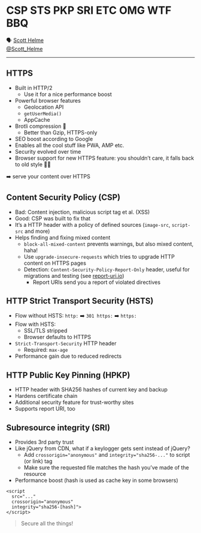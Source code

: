 # CSP STS PKP SRI ETC OMG WTF BBQ

🗣 [Scott Helme](https://scotthelme.co.uk/)  
[@Scott_Helme](https://twitter.com/Scott_Helme)

---

## HTTPS

- Built in HTTP/2
  - Use it for a nice performance boost
- Powerful browser features
  - Geolocation API
  - `getUserMedia()`
  - AppCache
- Brotli compression 🍞
  - Better than Gzip, HTTPS-only
- SEO boost according to Google
- Enables all the cool stuff like PWA, AMP etc.
- Security evolved over time
- Browser support for new HTTPS feature: you shouldn’t care, it falls back to old style 👍🏼

➡️ serve your content over HTTPS

## Content Security Policy (CSP)

- Bad: Content injection, malicious script tag et al. (XSS)
- Good: CSP was built to fix that
- It’s a HTTP header with a policy of defined sources (`image-src`, `script-src` and more)
- Helps finding and fixing mixed content
  - `block-all-mixed-content` prevents warnings, but also mixed content, haha!
  - Use `upgrade-insecure-requests` which tries to upgrade HTTP content on HTTPS pages
  - Detection: `Content-Security-Policy-Report-Only` header, useful for migrations and testing (see [report-uri.io](https://report-uri.io/))
    - Report URIs send you a report of violated directives

## HTTP Strict Transport Security (HSTS)

- Flow without HSTS: `http:` ➡️ `301 https:` ➡️ `https:`
- Flow with HSTS:
  - SSL/TLS stripped
  - Browser defaults to HTTPS
- `Strict-Transport-Security` HTTP header
  - Required: `max-age`
- Performance gain due to reduced redirects

## HTTP Public Key Pinning (HPKP)

- HTTP header with SHA256 hashes of current key and backup
- Hardens certificate chain
- Additional security feature for trust-worthy sites
- Supports report URI, too

## Subresource integrity (SRI)

- Provides 3rd party trust
- Like jQuery from CDN, what if a keylogger gets sent instead of jQuery?
  - Add `crossorigin="anonymous"` and `integrity="sha256-..."` to script (or link) tag
  - Make sure the requested file matches the hash you’ve made of the resource
- Performance boost (hash is used as cache key in some browsers)

```
<script
  src="..."
  crossorigin="anonymous"
  integrity="sha256-[hash]">
</script>
```

> Secure all the things!

